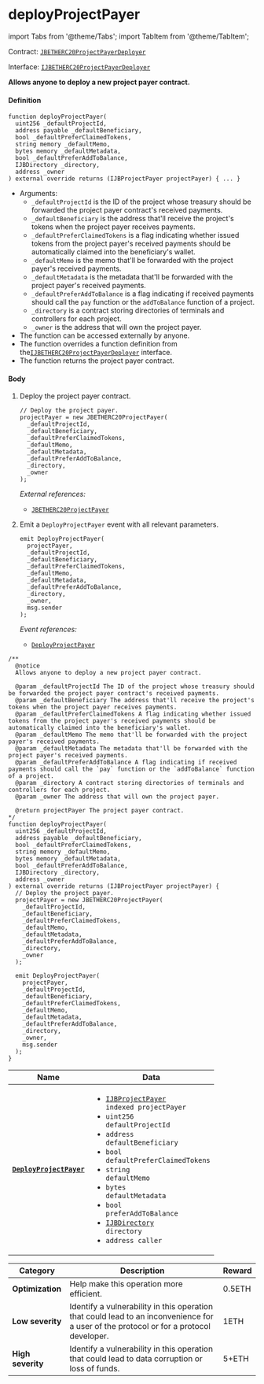 # deployProjectPayer

import Tabs from '@theme/Tabs';
import TabItem from '@theme/TabItem';

Contract: [`JBETHERC20ProjectPayerDeployer`](/dev/api/v2/contracts/or-utilities/jbetherc20projectpayerdeployer/README.md)

Interface: [`IJBETHERC20ProjectPayerDeployer`](/dev/api/v2/interfaces/ijbetherc20projectpayerdeployer.md)

<Tabs>
<TabItem value="Step by step" label="Step by step">

**Allows anyone to deploy a new project payer contract.**

#### Definition

```
function deployProjectPayer(
  uint256 _defaultProjectId,
  address payable _defaultBeneficiary,
  bool _defaultPreferClaimedTokens,
  string memory _defaultMemo,
  bytes memory _defaultMetadata,
  bool _defaultPreferAddToBalance,
  IJBDirectory _directory,
  address _owner
) external override returns (IJBProjectPayer projectPayer) { ... }
```

* Arguments:
  * `_defaultProjectId` is the ID of the project whose treasury should be forwarded the project payer contract's received payments.
  * `_defaultBeneficiary` is the address that'll receive the project's tokens when the project payer receives payments. 
  * `_defaultPreferClaimedTokens` is a flag indicating whether issued tokens from the project payer's received payments should be automatically claimed into the beneficiary's wallet. 
  * `_defaultMemo` is the memo that'll be forwarded with the project payer's received payments. 
  * `_defaultMetadata` is the metadata that'll be forwarded with the project payer's received payments. 
  * `_defaultPreferAddToBalance` is a flag indicating if received payments should call the `pay` function or the `addToBalance` function of a project.
  * `_directory` is a contract storing directories of terminals and controllers for each project.
  * `_owner` is the address that will own the project payer.
* The function can be accessed externally by anyone.
* The function overrides a function definition from the[`IJBETHERC20ProjectPayerDeployer`](/dev/api/v2/interfaces/ijbetherc20projectpayerdeployer.md) interface.
* The function returns the project payer contract.

#### Body

1.  Deploy the project payer contract.

    ```
    // Deploy the project payer.
    projectPayer = new JBETHERC20ProjectPayer(
      _defaultProjectId,
      _defaultBeneficiary,
      _defaultPreferClaimedTokens,
      _defaultMemo,
      _defaultMetadata,
      _defaultPreferAddToBalance,
      _directory,
      _owner
    );
    ```

    _External references:_

    * [`JBETHERC20ProjectPayer`](/dev/api/v2/contracts/or-utilities/jbetherc20projectpayer)
2.  Emit a `DeployProjectPayer` event with all relevant parameters.

    ```
    emit DeployProjectPayer(
      projectPayer,
      _defaultProjectId,
      _defaultBeneficiary,
      _defaultPreferClaimedTokens,
      _defaultMemo,
      _defaultMetadata,
      _defaultPreferAddToBalance,
      _directory,
      _owner,
      msg.sender
    );
    ```

    _Event references:_

    * [`DeployProjectPayer`](/dev/api/v2/contracts/or-utilities/jbetherc20projectpayerdeployer/events/deployprojectpayer.md)

</TabItem>

<TabItem value="Code" label="Code">

```
/** 
  @notice 
  Allows anyone to deploy a new project payer contract.

  @param _defaultProjectId The ID of the project whose treasury should be forwarded the project payer contract's received payments.
  @param _defaultBeneficiary The address that'll receive the project's tokens when the project payer receives payments. 
  @param _defaultPreferClaimedTokens A flag indicating whether issued tokens from the project payer's received payments should be automatically claimed into the beneficiary's wallet. 
  @param _defaultMemo The memo that'll be forwarded with the project payer's received payments. 
  @param _defaultMetadata The metadata that'll be forwarded with the project payer's received payments. 
  @param _defaultPreferAddToBalance A flag indicating if received payments should call the `pay` function or the `addToBalance` function of a project.
  @param _directory A contract storing directories of terminals and controllers for each project.
  @param _owner The address that will own the project payer.

  @return projectPayer The project payer contract.
*/
function deployProjectPayer(
  uint256 _defaultProjectId,
  address payable _defaultBeneficiary,
  bool _defaultPreferClaimedTokens,
  string memory _defaultMemo,
  bytes memory _defaultMetadata,
  bool _defaultPreferAddToBalance,
  IJBDirectory _directory,
  address _owner
) external override returns (IJBProjectPayer projectPayer) {
  // Deploy the project payer.
  projectPayer = new JBETHERC20ProjectPayer(
    _defaultProjectId,
    _defaultBeneficiary,
    _defaultPreferClaimedTokens,
    _defaultMemo,
    _defaultMetadata,
    _defaultPreferAddToBalance,
    _directory,
    _owner
  );

  emit DeployProjectPayer(
    projectPayer,
    _defaultProjectId,
    _defaultBeneficiary,
    _defaultPreferClaimedTokens,
    _defaultMemo,
    _defaultMetadata,
    _defaultPreferAddToBalance,
    _directory,
    _owner,
    msg.sender
  );
}
```

</TabItem>

<TabItem value="Events" label="Events">

| Name                                | Data                                                                                                                                                                                                                                                  |
| ----------------------------------- | ----------------------------------------------------------------------------------------------------------------------------------------------------------------------------------------------------------------------------------------------------- |
| [**`DeployProjectPayer`**](/dev/api/v2/contracts/or-utilities/jbetherc20projectpayerdeployer/events/deployprojectpayer.md)                                                                          | <ul><li><code>[IJBProjectPayer](/dev/api/v2/interfaces/ijbprojectpayer.md) indexed projectPayer</code></li><li><code>uint256 defaultProjectId</code></li><li><code>address defaultBeneficiary</code></li><li><code>bool defaultPreferClaimedTokens</code></li><li><code>string defaultMemo</code></li><li><code>bytes defaultMetadata</code></li><li><code>bool preferAddToBalance</code></li><li><code>[IJBDirectory](/dev/api/v2/interfaces/ijbdirectory.md) directory</code></li><li><code>address caller</code></li></ul>                  |

</TabItem>

<TabItem value="Bug bounty" label="Bug bounty">

| Category          | Description                                                                                                                            | Reward |
| ----------------- | -------------------------------------------------------------------------------------------------------------------------------------- | ------ |
| **Optimization**  | Help make this operation more efficient.                                                                                               | 0.5ETH |
| **Low severity**  | Identify a vulnerability in this operation that could lead to an inconvenience for a user of the protocol or for a protocol developer. | 1ETH   |
| **High severity** | Identify a vulnerability in this operation that could lead to data corruption or loss of funds.                                        | 5+ETH  |

</TabItem>
</Tabs>
